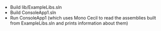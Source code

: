 - Build lib/ExampleLibs.sln
- Build ConsoleApp1.sln
- Run ConsoleApp1 (which uses Mono Cecil to read the assemblies built from ExampleLibs.sln and prints information about them)
